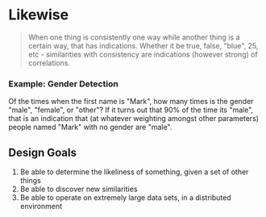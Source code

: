 # Likewise

> When one thing is consistently one way while another thing is a certain way, that has indications.  Whether it be true, false, "blue", 25, etc - similarities with consistency are indications (however strong) of correlations.

### Example: Gender Detection

Of the times when the first name is "Mark", how many times is the gender "male", "female", or "other"?  If it turns out that 90% of the time its "male", that is an indication that (at whatever weighting amongst other parameters) people named "Mark" with no gender are "male".

## Design Goals

1.  Be able to determine the likeliness of something, given a set of other things
2.  Be able to discover new similarities
3.  Be able to operate on extremely large data sets, in a distributed environment
